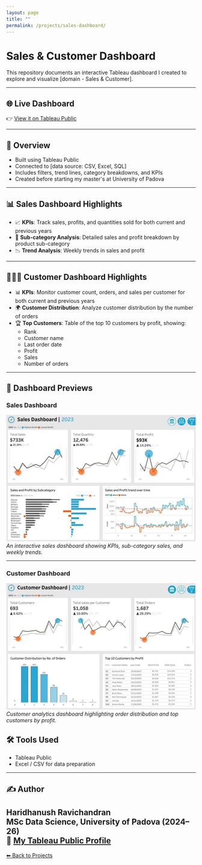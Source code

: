```yaml
---
layout: page
title: "" 
permalink: /projects/sales-dashboard/
---
```

# Sales & Customer Dashboard

This repository documents an interactive Tableau dashboard I created to explore and visualize [domain - Sales & Customer].

---

## 🌐 Live Dashboard

👉 [View it on Tableau Public](https://public.tableau.com/app/profile/hari.ravi6514/viz/SalesDashboard_17214591141950/SalesDashboard)

---

## 🧾 Overview

- Built using Tableau Public
- Connected to [data source: CSV, Excel, SQL]
- Includes filters, trend lines, category breakdowns, and KPIs
- Created before starting my master's at University of Padova

---

## 📊 Sales Dashboard Highlights
- 📈 **KPIs**: Track sales, profits, and quantities sold for both current and previous years
- 🧩 **Sub-category Analysis**: Detailed sales and profit breakdown by product sub-category
- 📉 **Trend Analysis**: Weekly trends in sales and profit

---

## 🧑‍🤝‍🧑 Customer Dashboard Highlights
- 📊 **KPIs**: Monitor customer count, orders, and sales per customer for both current and previous years
- 🌍 **Customer Distribution**: Analyze customer distribution by the number of orders
- 🏆 **Top Customers**: Table of the top 10 customers by profit, showing:
  - Rank
  - Customer name
  - Last order date
  - Profit
  - Sales
  - Number of orders

---

## 📸 Dashboard Previews

### Sales Dashboard  
![Sales Dashboard](../assets/img/Sales_tableau.jpeg)  
*An interactive sales dashboard showing KPIs, sub-category sales, and weekly trends.*

---

### Customer Dashboard  
![Customer Dashboard](../assets/img/customer_tableau.jpeg)  
*Customer analytics dashboard highlighting order distribution and top customers by profit.*

## 🛠 Tools Used
- Tableau Public
- Excel / CSV for data preparation

---
## ✍️ Author

**Haridhanush Ravichandran**  
MSc Data Science, University of Padova (2024–26)  
🔗 [My Tableau Public Profile](https://public.tableau.com/app/profile/hari.ravi6514)
---
[⬅ Back to Projects](/projects/)
